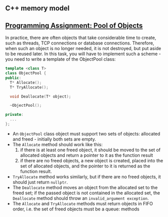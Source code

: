 ## C++ memory model

## [Programming Assignment: Pool of Objects](1_pool_of_objects)

In practice, there are often objects that take considerable time to create, such as threads, TCP connections or database connections. Therefore, when such an object is no longer needed, it is not destroyed, but put aside to be reused later. In this task, you will have to implement such a scheme - you need to write a template of the ObjectPool class:

```cpp
template <class T>
class ObjectPool {
public:
  T* Allocate();
  T* TryAllocate();

  void Deallocate(T* object);

  ~ObjectPool();

private:
  ...
};
```

* An ```ObjectPool``` class object must support two sets of objects: allocated and freed - initially both sets are empty.
* The ```Allocate``` method should work like this:
    1. if there is at least one freed object, it should be moved to the set of allocated objects and return a pointer to it as the function result
    2. if there are no freed objects, a new object is created, placed into the set of allocated objects, and the pointer to it is returned as the function result.
* ```TryAllocate``` method works similarly, but if there are no freed objects, it should just return ```nullptr```.
* The ```Deallocate``` method moves an object from the allocated set to the freed set; if the passed object is not contained in the allocated set, the ```Deallocate``` method should throw an ```invalid_argument exception```.
* The ```Allocate``` and ```TryAllocate``` methods must return objects in FIFO order, i.e. the set of freed objects must be a queue: methods